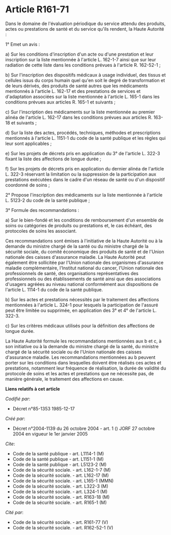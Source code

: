 # Article R161-71

Dans le domaine de l'évaluation périodique du service attendu des produits, actes ou prestations de santé et du service
qu'ils rendent, la Haute Autorité :

1° Emet un avis :

a) Sur les conditions d'inscription d'un acte ou d'une prestation et leur inscription sur la liste mentionnée à l'article L.
162-1-7 ainsi que sur leur radiation de cette liste dans les conditions prévues à l'article R. 162-52-1 ;

b) Sur l'inscription des dispositifs médicaux à usage individuel, des tissus et cellules issus du corps humain quel qu'en
soit le degré de transformation et de leurs dérivés, des produits de santé autres que les médicaments mentionnés à l'article
L. 162-17 et des prestations de services et d'adaptation associées sur la liste mentionnée à l'article L. 165-1 dans les
conditions prévues aux articles R. 165-1 et suivants ;

c) Sur l'inscription des médicaments sur la liste mentionnée au premier alinéa de l'article L. 162-17 dans les conditions
prévues aux articles R. 163-18 et suivants ;

d) Sur la liste des actes, procédés, techniques, méthodes et prescriptions mentionnés à l'article L. 1151-1 du code de la
santé publique et les règles qui leur sont applicables ;

e) Sur les projets de décrets pris en application du 3° de l'article L. 322-3 fixant la liste des affections de longue
durée ;

f) Sur les projets de décrets pris en application du dernier alinéa de l'article L. 322-3 réservant la limitation ou la
suppression de la participation aux prestations exécutées dans le cadre d'un réseau de santé ou d'un dispositif coordonné de
soins ;

2° Propose l'inscription des médicaments sur la liste mentionnée à l'article L. 5123-2 du code de la santé publique ;

3° Formule des recommandations :

a) Sur le bien-fondé et les conditions de remboursement d'un ensemble de soins ou catégories de produits ou prestations et,
le cas échéant, des protocoles de soins les associant.

Ces recommandations sont émises à l'initiative de la Haute Autorité ou à la demande du ministre chargé de la santé ou du
ministre chargé de la sécurité sociale, du comité économique des produits de santé et de l'Union nationale des caisses
d'assurance maladie. La Haute Autorité peut également être sollicitée par l'Union nationale des organismes d'assurance
maladie complémentaire, l'Institut national du cancer, l'Union nationale des professionnels de santé, des organisations
représentatives des professionnels ou des établissements de santé ainsi que des associations d'usagers agréées au niveau
national conformément aux dispositions de l'article L. 1114-1 du code de la santé publique.

b) Sur les actes et prestations nécessités par le traitement des affections mentionnées à l'article L. 324-1 pour lesquels la
participation de l'assuré peut être limitée ou supprimée, en application des 3° et 4° de l'article L. 322-3.

c) Sur les critères médicaux utilisés pour la définition des affections de longue durée.

La Haute Autorité formule les recommandations mentionnées aux b et c, à son initiative ou à la demande du ministre chargé de
la santé, du ministre chargé de la sécurité sociale ou de l'Union nationale des caisses d'assurance maladie. Les
recommandations mentionnées au b peuvent porter sur les conditions dans lesquelles doivent être réalisés ces actes et
prestations, notamment leur fréquence de réalisation, la durée de validité du protocole de soins et les actes et prestations
que ne nécessite pas, de manière générale, le traitement des affections en cause.

**Liens relatifs à cet article**

_Codifié par_:

  - Décret n°85-1353 1985-12-17

_Créé par_:

  - Décret n°2004-1139 du 26 octobre 2004 - art. 1 () JORF 27 octobre 2004 en vigueur le 1er janvier 2005

_Cite_:

  - Code de la santé publique - art. L1114-1 (M)
  - Code de la santé publique - art. L1151-1 (M)
  - Code de la santé publique - art. L5123-2 (M)
  - Code de la sécurité sociale. - art. L162-1-7 (M)
  - Code de la sécurité sociale. - art. L162-17 (M)
  - Code de la sécurité sociale. - art. L165-1 (MMN)
  - Code de la sécurité sociale. - art. L322-3 (M)
  - Code de la sécurité sociale. - art. L324-1 (M)
  - Code de la sécurité sociale. - art. R163-18 (M)
  - Code de la sécurité sociale. - art. R165-1 (M)

_Cité par_:

  - Code de la sécurité sociale. - art. R161-77 (V)
  - Code de la sécurité sociale. - art. R162-52-1 (V)
